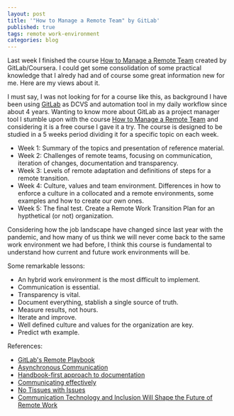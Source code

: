 ```yaml
---
layout: post
title: '"How to Manage a Remote Team" by GitLab'
published: true
tags: remote work-environment
categories: blog
---
```


Last week I finished the course [How to Manage a Remote Team](https://www.coursera.org/learn/remote-team-management) created by GitLab/Coursera. I could get some consolidation of some practical knowledge that I alredy had and of course some great information new for me. Here are my views about it.

<!--more-->

I must say, I was not looking for for a course like this, as background I have been using [GitLab](https://about.gitlab.com/) as DCVS and automation tool in my daily workflow since about 4 years. Wanting to know more about GitLab as a project manager tool I stumble upon with the course [How to Manage a Remote Team](https://www.coursera.org/learn/remote-team-management) and considering it is a free course I gave it a try. 
The course is designed to be studied in a 5 weeks period dividing it for a specific topic on each week.
- Week 1: Summary of the topics and presentation of reference material.
- Week 2: Challenges of remote teams, focusing on communication, iteration of changes, documentation and transparency.
- Week 3: Levels of remote adaptation and definitions of steps for a remote transition.
- Week 4: Culture, values and team environment. Differences in how to enforce a culture in a collocated and a remote environments, some examples and how to create our own ones.
- Week 5: The final test. Create a Remote Work Transition Plan for an hypthetical (or not) organization.

Considering how the job landscape have changed since last year with the pandemic, and how many of us think we will never come back to the same work environment we had before, I think this course is fundamental to understand how current and future work environments will be.

Some remarkable lessons:
- An hybrid work environment is the most difficult to implement.
- Communication is essential.
- Transparency is vital.
- Document everything, stablish a single source of truth.
- Measure results, not hours.
- Iterate and improve.
- Well defined culture and values for the organization are key.
- Predict wth example.

References:
- [GitLab's Remote Playbook](https://learn.gitlab.com/coursera-remote-work/)
- [Asynchronous Communication](https://learn.gitlab.com/coursera-remote-work/asynchronous-comms)
- [Handbook-first approach to documentation](https://learn.gitlab.com/coursera-remote-work/handbook-first-doc)
- [Communicating effectively ](https://learn.gitlab.com/coursera-remote-work/effective-communicat-1)
- [No Tissues with Issues](https://learn.gitlab.com/coursera-remote-work/101)
- [Communication Technology and Inclusion Will Shape the Future of Remote Work](https://www.businessnewsdaily.com/8156-future-of-remote-work.html)